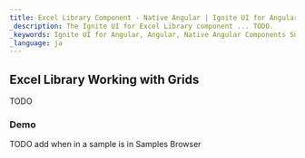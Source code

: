 ```yaml
---
title: Excel Library Component - Native Angular | Ignite UI for Angular
_description: The Ignite UI for Excel Library component ... TODO.
_keywords: Ignite UI for Angular, Angular, Native Angular Components Suite, Native Angular Controls, Native Angular Components, Native Angular Components Library, Angular Excel Library, Angular Excel Library Example, Angular Excel Library Component, Angular Excel Engine
_language: ja
---
```


## Excel Library Working with Grids

TODO

### Demo

TODO add when in a sample is in Samples Browser
<!-- <div class="sample-container loading" style="height: 550px">
    <iframe id="excel-library-overview-sample-iframe" src='{environment:demosBaseUrl}/excel-library-overview-sample' width="100%" height="100%" seamless="" frameBorder="0" onload="onSampleIframeContentLoaded(this);"></iframe>
</div>
<div>
    <button data-localize="stackblitz" disabled class="stackblitz-btn" data-iframe-id="excel-library-working-with-grids-iframe" data-demos-base-url="{environment:demosBaseUrl}">View on StackBlitz
    </button> 
</div> 

<div class="divider--half"></div>

### Usage

The following code demonstrates how to use ... TODO

```typescript
TODO
```
